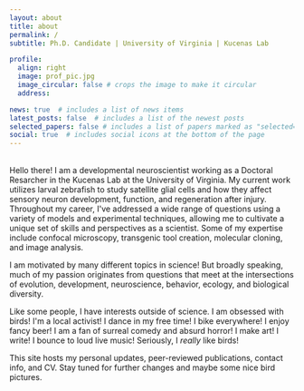 ```yaml
---
layout: about
title: about
permalink: /
subtitle: Ph.D. Candidate | University of Virginia | Kucenas Lab

profile:
  align: right
  image: prof_pic.jpg
  image_circular: false # crops the image to make it circular
  address: 

news: true  # includes a list of news items
latest_posts: false  # includes a list of the newest posts
selected_papers: false # includes a list of papers marked as "selected={true}"
social: true  # includes social icons at the bottom of the page
---
```

<br>
Hello there! I am a developmental neuroscientist working as a Doctoral Resarcher in the Kucenas Lab at the University of Virginia. My current work utilizes larval zebrafish to study satellite glial cells and how they affect sensory neuron development, function, and regeneration after injury. Throughout my career, I've addressed a wide range of questions using a variety of models and experimental techniques, allowing me to cultivate a unique set of skills and perspectives as a scientist. Some of my expertise include confocal microscopy, transgenic tool creation, molecular cloning, and image analysis.

I am motivated by many different topics in science! But broadly speaking, much of my passion originates from questions that meet at the intersections of evolution, development, neuroscience, behavior, ecology, and biological diversity. 

Like some people, I have interests outside of science. I am obsessed with birds! I'm a local activist! I dance in my free time! I bike everywhere! I enjoy fancy beer! I am a fan of surreal comedy and absurd horror! I make art! I write! I bounce to loud live music! Seriously, I <i>really</i> like birds!

This site hosts my personal updates, peer-reviewed publications, contact info, and CV. Stay tuned for further changes and maybe some nice bird pictures.
<br>